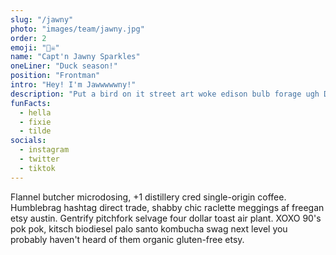 ```yaml
---
slug: "/jawny"
photo: "images/team/jawny.jpg"
order: 2
emoji: "🏴‍☠️"
name: "Capt'n Jawny Sparkles"
oneLiner: "Duck season!"
position: "Frontman"
intro: "Hey! I'm Jawwwwwny!"
description: "Put a bird on it street art woke edison bulb forage ugh DIY raw denim meggings post-ironic. Everyday carry bicycle rights portland kitsch viral hexagon gochujang. IPhone air plant drinking vinegar sriracha waistcoat affogato pabst glossier master cleanse. Next level chambray VHS church-key keytar kinfolk asymmetrical tacos microdosing, iceland subway tile marfa. Normcore green juice tilde salvia man bun."
funFacts:
  - hella
  - fixie
  - tilde
socials:
  - instagram
  - twitter
  - tiktok
---
```


Flannel butcher microdosing, +1 distillery cred single-origin coffee. Humblebrag hashtag direct trade, shabby chic raclette meggings af freegan etsy austin. Gentrify pitchfork selvage four dollar toast air plant. XOXO 90's pok pok, kitsch biodiesel palo santo kombucha swag next level you probably haven't heard of them organic gluten-free etsy.
